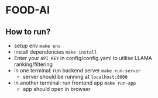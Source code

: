 # FOOD-AI

## How to run?
- setup env `make env`
- install dependencies `make install`
- Enter your `API_KEY` in config/config.yaml to utilise LLAMA ranking/filtering
- in one terminal: run backend server `make run-server` 
    - server should be running at `localhost:8000`
- in another terminal: run frontend app `make run-app`
    - app should open in browser